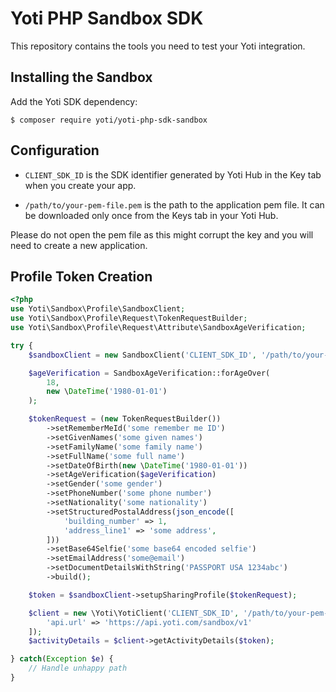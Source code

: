# Yoti PHP Sandbox SDK

This repository contains the tools you need to test your Yoti integration.

## Installing the Sandbox

Add the Yoti SDK dependency:

```console
$ composer require yoti/yoti-php-sdk-sandbox
```

## Configuration

* `CLIENT_SDK_ID` is the SDK identifier generated by Yoti Hub in the Key tab when you create your app.

* `/path/to/your-pem-file.pem` is the path to the application pem file. It can be downloaded only once from the Keys tab in your Yoti Hub.

Please do not open the pem file as this might corrupt the key and you will need to create a new application.

## Profile Token Creation

```php
<?php
use Yoti\Sandbox\Profile\SandboxClient;
use Yoti\Sandbox\Profile\Request\TokenRequestBuilder;
use Yoti\Sandbox\Profile\Request\Attribute\SandboxAgeVerification;

try {
    $sandboxClient = new SandboxClient('CLIENT_SDK_ID', '/path/to/your-pem-file.pem');

    $ageVerification = SandboxAgeVerification::forAgeOver(
        18,
        new \DateTime('1980-01-01')
    );

    $tokenRequest = (new TokenRequestBuilder())
        ->setRememberMeId('some remember me ID')
        ->setGivenNames('some given names')
        ->setFamilyName('some family name')
        ->setFullName('some full name')
        ->setDateOfBirth(new \DateTime('1980-01-01'))
        ->setAgeVerification($ageVerification)
        ->setGender('some gender')
        ->setPhoneNumber('some phone number')
        ->setNationality('some nationality')
        ->setStructuredPostalAddress(json_encode([
            'building_number' => 1,
            'address_line1' => 'some address',
        ]))
        ->setBase64Selfie('some base64 encoded selfie')
        ->setEmailAddress('some@email')
        ->setDocumentDetailsWithString('PASSPORT USA 1234abc')
        ->build();

    $token = $sandboxClient->setupSharingProfile($tokenRequest);

    $client = new \Yoti\YotiClient('CLIENT_SDK_ID', '/path/to/your-pem-file.pem', [
        'api.url' => 'https://api.yoti.com/sandbox/v1'
    ]);
    $activityDetails = $client->getActivityDetails($token);

} catch(Exception $e) {
    // Handle unhappy path
}
```
